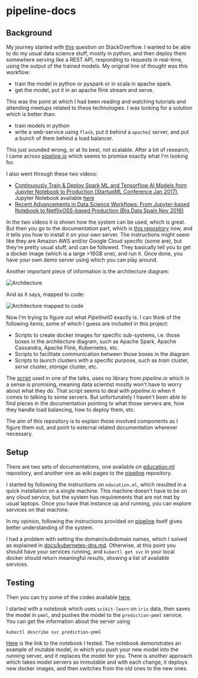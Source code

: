 # pipeline-docs

## Background
My journey started with [this](http://stackoverflow.com/questions/42719953/how-to-develop-a-rest-api-using-an-ml-model-trained-on-apache-spark) question on StackOverflow. I wanted to be able to do my usual data science stuff, mostly in python, and then deploy them somewhere serving like a REST API, responding to requests in real-time, using the output of the trained models. My original line of thought was this workflow:
- train the model in python or pyspark or in scala in apache spark.
- get the model, put it in an apache flink stream and serve.

This was the point at which I had been reading and watching tutorials and attending meetups related to these technologies. I was looking for a solution which is better than:
- train models in python
- write a web-service using `flask`, put it behind a `apache2` server, and put a bunch of them behind a load balancer.

This just sounded wrong, or at its best, not scalable. After a bit of research, I came across [pipeline.io](https://github.com/fluxcapacitor/pipeline) which seems to promise exactly what I'm looking for.

I also went through these two videos:
* [Continuously Train & Deploy Spark ML and Tensorflow AI Models from Jupyter Notebook to Production (StartupML Conference Jan 2017)](https://www.youtube.com/embed/swiPWUxBvSc), Jupyter Notebook available [here](https://github.com/fluxcapacitor/pipeline/blob/master/jupyterhub.ml/notebooks/talks/StartupML/Jan-20-2017/SparkMLTensorflowAI-HybridCloud-ContinuousDeployment.ipynb)
* [Recent Advancements in Data Science Workflows: From Jupyter-based Notebook to NetflixOSS-based Production (Big Data Spain Nov 2016)](https://www.youtube.com/embed/QPI_RtIrO7g)

In the two videos it is shown how the system can be used, which is great. But then you go to the documentation part, which is [this repository](https://github.com/fluxcapacitor/education.ml) now, and it tells you how to install it on your own server. The instructions might seem like they are Amazon AWS and/or Google Cloud specific (some are), but they're pretty usual stuff, and can be followed. They basically tell you to get a docker image (which is a large >16GB one), and run it. Once done, you have your own demo server using which you can play around.

Another important piece of information is the architecture diagram:

![Architecture](https://camo.githubusercontent.com/c3f0ef3a99da84b0346c625601770baff5ec532d/687474703a2f2f706970656c696e652e696f2f696d616765732f6172636869746563747572652d6f766572766965772d373638783536332e706e67)

And as it says, mapped to code:

![Architecture mapped to code](https://camo.githubusercontent.com/c5e35d8b2c088776d9ec52b360fecb45e6e43224/687474703a2f2f706970656c696e652e696f2f696d616765732f6172636869746563747572652d6f766572766965772d6d61707065642d746f2d636f64652d373638783536332e706e67)

Now I'm trying to figure out what _PipelineIO_ exactly is. I can think of the following items, some of which I guess are included in this project:
- Scripts to create docker images for specific sub-systems, i.e. those boxes in the architecture diagram, such as Apache Spark, Apache Cassandra, Apache Flink, Kubernetes, etc.
- Scripts to facilitate communication between those boxes in the diagram
- Scripts to launch clusters with a specific purpose, such as _train_ cluster, _serve_ cluster, _storage_ cluster, etc.

The [script](https://github.com/fluxcapacitor/pipeline/blob/master/jupyterhub.ml/notebooks/talks/StartupML/Jan-20-2017/SparkMLTensorflowAI-HybridCloud-ContinuousDeployment.ipynb) used in one of the talks, uses no library from _pipeline.io_ which in a sense is promising, meaning data scientist mostly won't have to worry about what they do. That script seems to deal with _pipeline.io_ when it comes to talking to some servers. But unfortunately I haven't been able to find pieces in the documentation pointing to what those servers are, how they handle load balancing, how to deploy them, etc.

The aim of this repository is to explain those involved components as I figure them out, and point to external related documentation wherever necessary.

## Setup
There are two sets of documentations, one available on [education.ml](https://github.com/fluxcapacitor/education.ml) repository, and another one as wiki pages to the [pipeline](https://github.com/fluxcapacitor/pipeline/wiki/) repository.

I started by following the instructions on `education.ml`, which resulted in a quick installation on a single machine. This machine doesn't have to be on any cloud service, but the system has requirements that are not met by usual laptops. Once you have that instance up and running, you can explore services on that machine.

In my opinion, following the instructions provided on [pipeline](https://github.com/fluxcapacitor/pipeline/wiki/) itself gives better understanding of the system.

I had a problem with setting the domain/subdomain names, which I solved as explained in [docs/kubernetes-dns.md](docs/kubernetes-dns.md). Otherwise, at this point you should have your services running, and `kubectl get svc` in your local docker should return meaningful results, showing a list of available services.

## Testing

Then you can try some of the codes available [here](https://github.com/fluxcapacitor/source.ml).

I started with a notebook which uses `scikit-learn` on `iris` data, then saves the model in `pmml`, and pushes the model to the `prediction-pmml` service. You can get the information about the server using

    kubectl describe svc prediction-pmml

[Here](https://github.com/fluxcapacitor/source.ml/blob/master/jupyterhub.ml/notebooks/scikit-learn/Deploy_Scikit_Learn_Iris_DecisionTree.ipynb) is the link to the notebook I tested. The notebook demonstrates an example of mutable model, in which you push your new model into the running server, and it replaces the model for you. There is another approach which takes model servers as immutable and with each change, it deploys new docker images, and then switches from the old ones to the new ones.